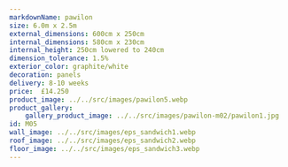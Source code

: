 ```yaml
---
markdownName: pawilon
size: 6.0m x 2.5m
external_dimensions: 600cm x 250cm
internal_dimensions: 580cm x 230cm
internal_height: 250cm lowered to 240cm
dimension_tolerance: 1.5%
exterior_color: graphite/white
decoration: panels
delivery: 8-10 weeks
price:  £14.250
product_image: ../../src/images/pawilon5.webp
product_gallery:
    gallery_product_image: ../../src/images/pawilon-m02/pawilon1.jpg
id: M05
wall_image: ../../src/images/eps_sandwich1.webp
roof_image: ../../src/images/eps_sandwich2.webp
floor_image: ../../src/images/eps_sandwich3.webp
---
```

